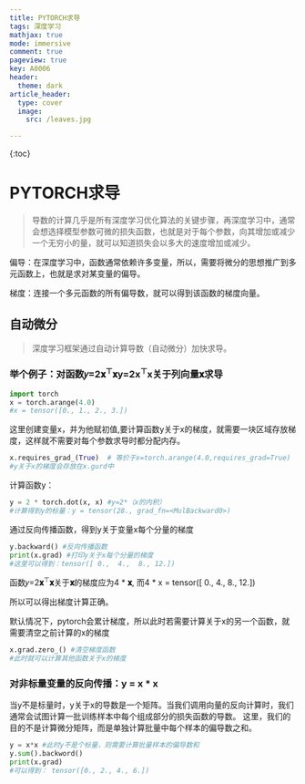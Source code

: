 ```yaml
---
title: PYTORCH求导
tags: 深度学习
mathjax: true
mode: immersive
comment: true
pageview: true
key: A0006
header:
  theme: dark
article_header:
  type: cover
  image:
    src: /leaves.jpg

---
```




{:toc}

# PYTORCH求导

> 导数的计算几乎是所有深度学习优化算法的关键步骤，再深度学习中，通常会想选择模型参数可微的损失函数，也就是对于每个参数，向其增加或减少一个无穷小的量，就可以知道损失会以多大的速度增加或减少。

偏导：在深度学习中，函数通常依赖许多变量，所以，需要将微分的思想推广到多元函数上，也就是求对某变量的偏导。

梯度：连接一个多元函数的所有偏导数，就可以得到该函数的梯度向量。

## 自动微分

> 深度学习框架通过自动计算导数（自动微分）加快求导。

### 举个例子：对函数𝑦=2**𝐱**<sup>⊤</sup>**𝐱**y=2x<sup>⊤</sup>x关于列向量**𝐱**求导

``` python
import torch
x = torch.arange(4.0)
#x = tensor([0., 1., 2., 3.])
```

这里创建变量x，并为他赋初值,要计算函数y关于x的梯度，就需要一块区域存放梯度，这样就不需要对每个参数求导时都分配内存。

```python
x.requires_grad_(True)  # 等价于x=torch.arange(4.0,requires_grad=True)
#y关于x的梯度会存放在x.gurd中
```

计算函数y：

```python
y = 2 * torch.dot(x, x) #y=2*（x的内积）
#计算得到y的标量：y = tensor(28., grad_fn=<MulBackward0>)
```

通过反向传播函数，得到y关于变量x每个分量的梯度

```python
y.backward() #反向传播函数
print(x.grad) #打印y关于x每个分量的梯度
#这里可以得到：tensor([ 0.,  4.,  8., 12.])
```

函数𝑦=2**𝐱**<sup>⊤</sup>**𝐱**关于**𝐱**的梯度应为4 * **𝐱**, 而4 * x = tensor([ 0.,  4.,  8., 12.])

所以可以得出梯度计算正确。

默认情况下，pytorch会累计梯度，所以此时若需要计算关于x的另一个函数，就需要清空之前计算的x的梯度

```python
x.grad.zero_() #清空梯度函数
#此时就可以计算其他函数关于x的梯度
```

### 对非标量变量的反向传播：y = x * x

当y不是标量时，y关于x的导数是一个矩阵。当我们调用向量的反向计算时，我们通常会试图计算一批训练样本中每个组成部分的损失函数的导数。 这里，我们的目的不是计算微分矩阵，而是单独计算批量中每个样本的偏导数之和。

```python
y = x*x #此时y不是个标量，则需要计算批量样本的偏导数和
y.sum().backword()
print(x.grad) 
#可以得到： tensor([0., 2., 4., 6.]) 
```

